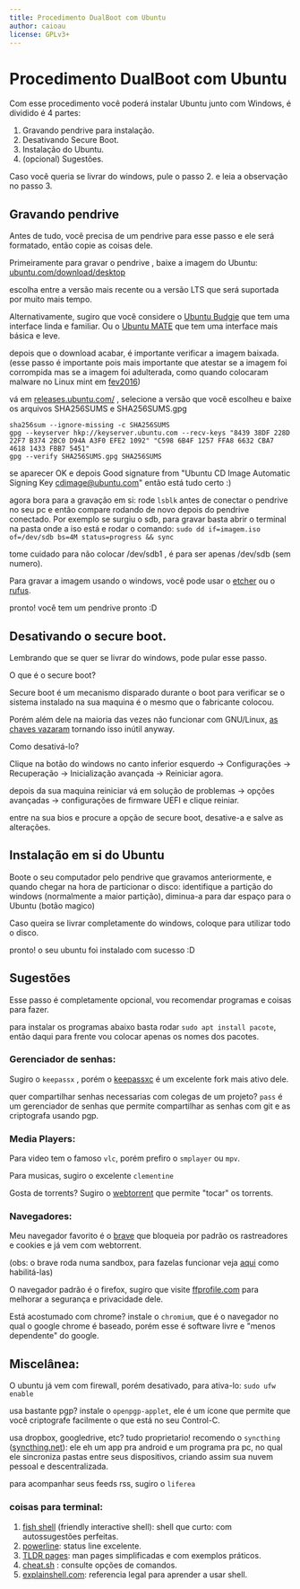 ```yaml
---
title: Procedimento DualBoot com Ubuntu
author: caioau
license: GPLv3+
---
```


# Procedimento DualBoot com Ubuntu

Com esse procedimento você poderá instalar Ubuntu junto com Windows, é dividido é 4 partes:

1. Gravando pendrive para instalação.
2. Desativando Secure Boot.
3. Instalação do Ubuntu.
4. (opcional) Sugestões.

Caso você queria se livrar do windows, pule o passo 2. e leia a observação no passo 3.

## Gravando pendrive

Antes de tudo, você precisa de um pendrive para esse passo e ele será formatado, então copie as coisas dele.

Primeiramente para gravar o pendrive , baixe a imagem do Ubuntu: [ubuntu.com/download/desktop](https://www.ubuntu.com/download/desktop)

escolha entre a versão mais recente ou a versão LTS que será suportada por muito mais tempo.

Alternativamente, sugiro que você considere o [Ubuntu Budgie](https://ubuntubudgie.org) que tem uma interface linda e familiar. Ou o [Ubuntu MATE](https://ubuntu-mate.org/) que tem uma interface mais básica e leve.

depois que o download acabar, é importante verificar a imagem baixada. 
(esse passo é importante pois mais importante que atestar se a imagem foi corrompida mas se a imagem foi adulterada, como quando colocaram malware no Linux mint em [fev2016](https://blog.linuxmint.com/?p=2994)) 

vá em [releases.ubuntu.com/](http://releases.ubuntu.com/) , selecione a versão que você escolheu e baixe os arquivos SHA256SUMS e SHA256SUMS.gpg

```
sha256sum --ignore-missing -c SHA256SUMS
gpg --keyserver hkp://keyserver.ubuntu.com --recv-keys "8439 38DF 228D 22F7 B374 2BC0 D94A A3F0 EFE2 1092" "C598 6B4F 1257 FFA8 6632 CBA7 4618 1433 FBB7 5451"
gpg --verify SHA256SUMS.gpg SHA256SUMS

```
se aparecer OK e depois Good signature from "Ubuntu CD Image Automatic Signing Key <cdimage@ubuntu.com>" 
então está tudo certo :)

agora bora para a gravação em si: rode `lsblk` antes de conectar o pendrive no seu pc e então compare rodando de novo depois do pendrive conectado.
Por exemplo se surgiu o sdb, para gravar basta abrir o terminal na pasta onde a iso está e rodar o comando: `sudo dd if=imagem.iso of=/dev/sdb bs=4M status=progress && sync`

tome cuidado para não colocar /dev/sdb1 , é para ser apenas /dev/sdb (sem numero).

Para gravar a imagem usando o windows, você pode usar o [etcher](https://etcher.io/) ou o [rufus](https://rufus.akeo.ie/).

pronto! você tem um pendrive pronto :D

## Desativando o secure boot.

Lembrando que se quer se livrar do windows, pode pular esse passo.

O que é o secure boot?

Secure boot é um mecanismo disparado durante o boot para verificar se o sistema instalado na sua maquina é o mesmo que o fabricante colocou.

Porém além dele na maioria das vezes não funcionar com GNU/Linux, [as chaves vazaram](http://www.zdnet.com/article/microsoft-secure-boot-key-debacle-causes-security-panic/)  tornando isso inútil anyway. 

Como desativá-lo? 

Clique na botão do windows no canto inferior esquerdo → Configurações → Recuperação → Inicialização avançada → Reiniciar agora.

depois da sua maquina reiniciar vá em solução de problemas → opções avançadas → configurações de firmware UEFI e clique reiniar.

entre na sua bios e procure a opção de secure boot, desative-a e salve as alterações.

## Instalação em si do Ubuntu

Boote o seu computador pelo pendrive que gravamos anteriormente, e quando chegar na hora de particionar o disco: identifique a partição do windows (normalmente a maior partição), diminua-a para dar espaço para o Ubuntu (botão magico)

Caso queira se livrar completamente do windows, coloque para utilizar todo o disco.

pronto! o seu ubuntu foi instalado com sucesso :D

## Sugestões

Esse passo é completamente opcional, vou recomendar programas e coisas para fazer.

para instalar os programas abaixo basta rodar `sudo apt install pacote`, então daqui para frente vou colocar apenas os nomes dos pacotes.

### Gerenciador de senhas: 

Sugiro o `keepassx` , porém o [keepassxc](https://keepassxc.org/) é um excelente fork mais ativo dele.

quer compartilhar senhas necessarias com colegas de um projeto? `pass` é um gerenciador de senhas que permite compartilhar as senhas com git e as criptografa usando pgp.

### Media Players:

Para video tem o famoso `vlc`, porém prefiro o `smplayer` ou `mpv`.

Para musicas, sugiro o excelente `clementine`

Gosta de torrents? Sugiro o [webtorrent](https://webtorrent.io/) que permite "tocar" os torrents.

### Navegadores:

Meu navegador favorito é o [brave](https://brave.com/) que bloqueia por padrão os rastreadores e cookies e já vem com webtorrent.

(obs: o brave roda numa sandbox, para fazelas funcionar veja [aqui](https://superuser.com/questions/1094597/enable-user-namespaces-in-debian-kernel#1122977) como habilitá-las) 

O navegador padrão é o firefox, sugiro que visite [ffprofile.com](https://ffprofile.com/)  para melhorar a segurança e privacidade dele.

Está acostumado com chrome? instale o `chromium`, que é o navegador no qual o google chrome é baseado, porém esse é software livre e "menos dependente" do google.

## Miscelânea:

O ubuntu já vem com firewall, porém desativado, para ativa-lo: `sudo ufw enable`

usa bastante pgp? instale o `openpgp-applet`, ele é um ícone que permite que você criptografe facilmente o que está no seu Control-C.

usa dropbox, googledrive, etc? tudo proprietario! recomendo o `syncthing` ([syncthing.net](https://syncthing.net/)):
ele eh um app pra android e um programa pra pc, no qual ele sincroniza pastas entre seus dispositivos, criando assim sua nuvem pessoal e descentralizada.

para acompanhar seus feeds rss, sugiro o `liferea`

### coisas para terminal: 

1. [fish shell](https://fishshell.com/) (friendly interactive shell): shell que curto: com autossugestões perfeitas.
2. [powerline](https://powerline.readthedocs.io/en/latest/): status line excelente.
3. [TLDR pages](http://tldr.sh/): man pages simplificadas e com exemplos práticos. 
4. [cheat.sh](http://cheat.sh/) : consulte opções de comandos.
5. [explainshell.com](https://explainshell.com/): referencia legal para aprender a usar shell.

